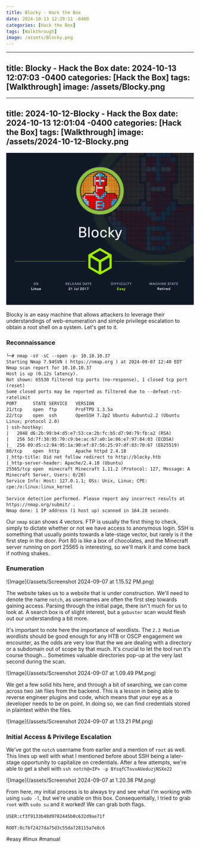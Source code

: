 ```yaml
---
title: Blocky - Hack the Box
date: 2024-10-13 12:29:11 -0400
categories: [Hack the Box]
tags: [Walkthrough]
image: /assets/Blocky.png
---
```

---
title: Blocky - Hack the Box
date: 2024-10-13 12:07:03 -0400
categories: [Hack the Box]
tags: [Walkthrough]
image: /assets/Blocky.png
---
---
title: 2024-10-12-Blocky - Hack the Box
date: 2024-10-13 12:01:04 -0400
categories: [Hack the Box]
tags: [Walkthrough]
image: /assets/2024-10-12-Blocky.png
---
![Image](/assets/Blocky.png)

Blocky is an easy machine that allows attackers to leverage their understandings of web-enumeration and simple privilege escalation to obtain a root shell on a system. Let's get to it.
### Reconnaissance
```
└─# nmap -sV -sC --open -p- 10.10.10.37
Starting Nmap 7.94SVN ( https://nmap.org ) at 2024-09-07 12:40 EDT
Nmap scan report for 10.10.10.37
Host is up (0.12s latency).
Not shown: 65530 filtered tcp ports (no-response), 1 closed tcp port (reset)
Some closed ports may be reported as filtered due to --defeat-rst-ratelimit
PORT      STATE SERVICE   VERSION
21/tcp    open  ftp       ProFTPD 1.3.5a
22/tcp    open  ssh       OpenSSH 7.2p2 Ubuntu 4ubuntu2.2 (Ubuntu Linux; protocol 2.0)
| ssh-hostkey: 
|   2048 d6:2b:99:b4:d5:e7:53:ce:2b:fc:b5:d7:9d:79:fb:a2 (RSA)
|   256 5d:7f:38:95:70:c9:be:ac:67:a0:1e:86:e7:97:84:03 (ECDSA)
|_  256 09:d5:c2:04:95:1a:90:ef:87:56:25:97:df:83:70:67 (ED25519)
80/tcp    open  http      Apache httpd 2.4.18
|_http-title: Did not follow redirect to http://blocky.htb
|_http-server-header: Apache/2.4.18 (Ubuntu)
25565/tcp open  minecraft Minecraft 1.11.2 (Protocol: 127, Message: A Minecraft Server, Users: 0/20)
Service Info: Host: 127.0.1.1; OSs: Unix, Linux; CPE: cpe:/o:linux:linux_kernel

Service detection performed. Please report any incorrect results at https://nmap.org/submit/ .
Nmap done: 1 IP address (1 host up) scanned in 164.28 seconds

```

Our `nmap` scan shows 4 vectors. FTP is usually the first thing to check, simply to dictate whether or not we have access to anonymous login. SSH is something that usually points towards a late-stage vector, but rarely is it the first step in the door. Port 80 is like a box of chocolates, and the Minecraft server running on port 25565 is interesting, so we'll mark it and come back if nothing shakes.
### Enumeration

![Image](/assets/Screenshot 2024-09-07 at 1.15.52 PM.png)

The website takes us to a website that is under construction. We'll need to denote the name `notch`, as usernames are often the first step towards gaining access. Parsing through the initial page, there isn't much for us to look at. A search box is of slight interest, but a `gobuster` scan would flesh out our understanding a bit more.

It's important to note here the importance of wordlists. The `2.3 Medium` wordlists should be good enough for any HTB or OSCP engagement we encounter, as the odds are very low that the we are dealing with a directory or a subdomain out of scope by that much. It's crucial to let the tool run it's course though... Sometimes valuable directories pop-up at the very last second during the scan.

![Image](/assets/Screenshot 2024-09-07 at 1.09.49 PM.png)

We get a few solid hits here, and through a bit of searching, we can come across two `JAR` files from the backend. This is a lesson in being able to reverse engineer plugins and code, which means that your eye as a developer needs to be on point. 
In doing so, we can find credentials stored in plaintext within the files.

 ![Image](/assets/Screenshot 2024-09-07 at 1.13.21 PM.png)
### Initial Access & Privilege Escalation

We've got the `notch` username from earlier and a mention of `root` as well. This lines up well with what I mentioned before about SSH being a later-stage opportunity to capitalize on credentials. After a few attempts, we're able to get a shell with `ssh notch@<IP> -p 8YsqfCTnvxAUeduzjNSXe22 `

![Image](/assets/Screenshot 2024-09-07 at 1.20.38 PM.png)

From here, my initial process is to always try and see what I'm working with using `sudo -l`, but we're unable on this box. Consequentially, I tried to grab `root` with `sudo su` and it worked! We can grab both flags.

`USER:cf3f9133b48d9782445b0c632d9ae71f`

`ROOT:0c7bf2427da75d3c55da728115a7e8c6`

#easy #linux #manual 
